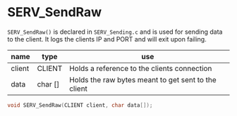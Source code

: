 # SERV_SendRaw
`SERV_SendRaw()` is declared in `SERV_Sending.c` and is used for sending data to the client.
It logs the clients IP and PORT and will exit upon failing.

| name | type | use |
|------|------|-----|
| client | CLIENT | Holds a reference to the clients connection |
| data | char [] | Holds the raw bytes meant to get sent to the client |

```c
void SERV_SendRaw(CLIENT client, char data[]);
```